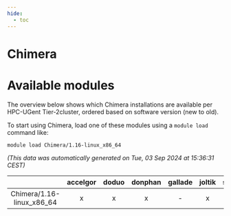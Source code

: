 ```yaml
---
hide:
  - toc
---
```


Chimera
=======

# Available modules


The overview below shows which Chimera installations are available per HPC-UGent Tier-2cluster, ordered based on software version (new to old).

To start using Chimera, load one of these modules using a `module load` command like:

```shell
module load Chimera/1.16-linux_x86_64
```

*(This data was automatically generated on Tue, 03 Sep 2024 at 15:36:31 CEST)*  

| |accelgor|doduo|donphan|gallade|joltik|shinx|skitty|
| :---: | :---: | :---: | :---: | :---: | :---: | :---: | :---: |
|Chimera/1.16-linux_x86_64|x|x|x|-|x|-|x|
